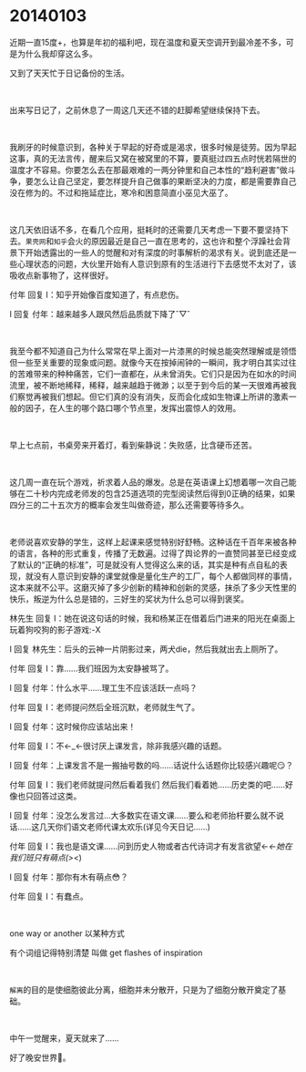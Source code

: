 # 20140103

近期一直15度+，也算是年初的福利吧，现在温度和夏天空调开到最冷差不多，可是为什么我却穿这么多。

又到了天天忙于日记备份的生活。

<br/>

出来写日记了，之前休息了一周这几天还不错的赶脚希望继续保持下去。

<br/>

我刷牙的时候意识到，各种关于早起的好奇或是渴求，很多时候是徒劳。因为早起这事，真的无法言传，醒来后又窝在被窝里的不算，要真挺过四五点时恍若隔世的温度才不容易。你要怎么去在那最艰难的一两分钟里和自己本性的“趋利避害”做斗争，要怎么让自己坚定，要怎样提升自己做事的果断坚决的力度，都是需要靠自己没在修为的。不过和拖延症比，寒冷和困意简直小巫见大巫了。

<br/>

这几天依旧话不多，在看几个应用，挺耗时的还需要几天考虑一下要不要坚持下去。`果壳网`和`知乎`会火的原因最近是自己一直在思考的，这也许和整个浮躁社会背景下开始透露出的一些人的觉醒和对有深度的时事解析的渴求有关。说到底还是一些心理状态的问题，大伙里开始有人意识到原有的生活进行下去感觉不太对了，该吸收点新事物了，这样很好。

付年 回复 I：知乎开始像百度知道了，有点悲伤。

I 回复 付年：越来越多人跟风然后品质就下降了ˇ▽ˇ

<br/>

我至今都不知道自己为什么常常在早上面对一片漆黑的时候总能突然理解或是领悟但一些至关重要的现象或问题。就像今天在按掉闹钟的一瞬间，我才明白其实过往的苦难带来的种种痛苦，它们一直都在，从未曾消失。它们只是因为在如水的时间流里，被不断地稀释，稀释，越来越趋于微渺；以至于到今后的某一天很难再被我们察觉再被我们想起。但它们真的没有消失，反而会化成如生物课上所讲的激素一般的因子，在人生的哪个路口哪个节点里，发挥出震惊人的效用。

<br/>

早上七点前，书桌旁来开着灯，看到柴静说：失败感，比含硬币还苦。

<br/>

这几周一直在玩个游戏，祈求着人品的爆发。总是在英语课上幻想着哪一次自己能够在二十秒内完成老师发的包含25道选项的完型阅读然后得到0正确的结果，如果四分三的二十五次方的概率会发生叫做奇迹，那么还需要等待多久。

<br/>

老师说喜欢安静的学生，这样上起课来感觉特别好舒畅。这种话在千百年来被各种的语言，各种的形式重复，传播了无数遍。过得了舆论界的一直赞同甚至已经变成了默认的“正确的标准”，可是就没有人觉得这么来的话，其实是种有点自私的表现，就没有人意识到安静的课堂就像是量化生产的工厂，每个人都做同样的事情，这本来就不公平。这磨灭掉了多少创新的精神和创新的灵感，抹杀了多少天性里的快乐，叛逆为什么总是错的，三好生的奖状为什么总可以得到褒奖。

林先生 回复 I：她在说这句话的时候，我和杨某正在借着后门进来的阳光在桌面上玩着狗咬狗的影子游戏:-X

I 回复 林先生：后头的云神一片阴影过来，两犬die，然后我就出去上厕所了。



付年 回复 I：靠…...我们班因为太安静被骂了。

I 回复 付年：什么水平……理工生不应该活跃一点吗？

付年 回复 I：老师提问然后全班沉默，老师就生气了。

I 回复 付年：这时候你应该站出来！

付年 回复 I：不←_←很讨厌上课发言，除非我感兴趣的话题。

I 回复 付年：上课发言不是一搬抽号数的吗…...话说什么话题你比较感兴趣呢😏？

付年 回复 I：我们老师就提问然后看着我们 然后我们看着她……历史类的吧……好像也只回答过这类。

I 回复 付年：没怎么发言过…大多数实在语文课……要么和老师抬杆要么就不说话……这几天你们语文老师代课太欢乐(详见今天日记…...)

付年 回复 I：我也是语文课……问到历史人物或者古代诗词才有发言欲望←_←她在我们班只有萌点(>_<)

I 回复 付年：那你有木有萌点😳？

付年 回复 I：有蠢点。

<br/>

one way or another 以某种方式

有个词组记得特别清楚 叫做 get flashes of inspiration

<br/>

`解离`的目的是使细胞彼此分离，细胞并未分散开，只是为了细胞分散开奠定了基础。

<br/>

中午一觉醒来，夏天就来了……

好了晚安世界🌙。
